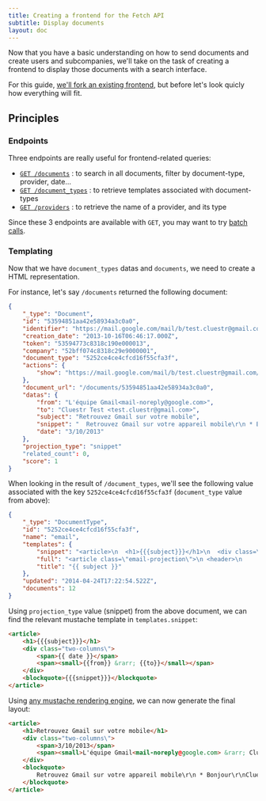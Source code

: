 ```yaml
---
title: Creating a frontend for the Fetch API
subtitle: Display documents
layout: doc
---
```


Now that you have a basic understanding on how to send documents and create users and subcompanies, we'll take on the task of creating a frontend to display those documents with a search interface.

For this guide, [we'll fork an existing frontend](https://github.com/Papiel/anyfetch.com), but before let's look quicly how everything will fit.

## Principles
### Endpoints
Three endpoints are really useful for frontend-related queries:

* [`GET /documents`](/endpoints/#documents-documents-get) : to search in all documents, filter by document-type, provider, date...
* [`GET /document_types`](/endpoints/#document-types-document-types) : to retrieve templates associated with document-types
* [`GET /providers`](/endpoints/#providers-providers) : to retrieve the name of a provider, and its type

Since these 3 endpoints are available with `GET`, you may want to try [batch calls](/endpoints/#index-batch-calls).

### Templating
Now that we have `document_types` datas and `documents`, we need to create a HTML representation.

For instance, let's say `/documents` returned the following document:

```json
{
    "_type": "Document",
    "id": "53594851aa42e58934a3c0a0",
    "identifier": "https://mail.google.com/mail/b/test.cluestr@gmail.com/?cm#all/141c18456ad0b4e8#1449059866530329832",
    "creation_date": "2013-10-16T06:46:17.000Z",
    "token": "53594773c8318c190e000013",
    "company": "52bff074c8318c29e9000001",
    "document_type": "5252ce4ce4cfcd16f55cfa3f",
    "actions": {
        "show": "https://mail.google.com/mail/b/test.cluestr@gmail.com/?cm#all/141c18456ad0b4e8"
    },
    "document_url": "/documents/53594851aa42e58934a3c0a0",
    "datas": {
        "from": "L'équipe Gmail<mail-noreply@google.com>",
        "to": "Cluestr Test <test.cluestr@gmail.com>",
        "subject": "Retrouvez Gmail sur votre mobile",
        "snippet": "  Retrouvez Gmail sur votre appareil mobile\r\n * Bonjour\r\nCluestr *   Retrouvez Gmail sur votre appareil mobile\r\n\r\nOù que vous soyez, Gmail est disponible sur l'appareil de votre choix :\r\nordinateur de",
        "date": "3/10/2013"
    },
    "projection_type": "snippet"
    "related_count": 0,
    "score": 1
}
```

When looking in the result of `/document_types`, we'll see the following value associated with the key `5252ce4ce4cfcd16f55cfa3f` (`document_type` value from above):

```json
{
    "_type": "DocumentType",
    "id": "5252ce4ce4cfcd16f55cfa3f",
    "name": "email",
    "templates": {
        "snippet": "<article>\n  <h1>{{{subject}}}</h1>\n  <div class=\"two-columns\">\n    <span>{{ date }}</span>\n    <span><small>{{from}} &rarr; {{to}}</small></span>\n  </div>\n  <blockquote>{{{snippet}}}</blockquote>\n</article>\n",
        "full": "<article class=\"email-projection\">\n <header>\n     <h1>{{{subject}}}</h1>\n     <small>{{ date }}</small>\n     <small>From: <strong><a href=\"anyfetch://search/{{from}}\">{{from}}</a></strong></small>\n     <small>To: <strong><a href=\"anyfetch://search/{{to}}\">{{to}}</a></strong></small>\n </header>\n\n <main>\n       {{{html}}}\n </main>\n</article>\n",
        "title": "{{ subject }}"
    },
    "updated": "2014-04-24T17:22:54.522Z",
    "documents": 12
}
```

Using `projection_type` value (snippet) from the above document, we can find the relevant mustache template in `templates.snippet`:

```html
<article>
    <h1>{{{subject}}}</h1>
    <div class="two-columns\">
        <span>{{ date }}</span>
        <span><small>{{from}} &rarr; {{to}}</small></span>
    </div>
    <blockquote>{{{snippet}}}</blockquote>
</article>
```

Using [any mustache rendering engine](http://mustache.github.io/), we can now generate the final layout:

```html
<article>
    <h1>Retrouvez Gmail sur votre mobile</h1>
    <div class="two-columns\">
        <span>3/10/2013</span>
        <span><small>L'équipe Gmail<mail-noreply@google.com> &rarr; Cluestr Test <test.cluestr@gmail.com></small></span>
    </div>
    <blockquote>
        Retrouvez Gmail sur votre appareil mobile\r\n * Bonjour\r\nCluestr *   Retrouvez Gmail sur votre appareil mobile\r\n\r\nOù que vous soyez, Gmail est disponible sur l'appareil de votre choix :\r\nordinateur de
    </blockquote>
</article>
```
